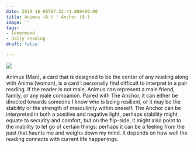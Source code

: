 ```yaml
---
date: 2019-10-08T07:32:44.000+00:00
title: Animus (A♡) | Anchor (9♤)
image: ''
tags:
- lenormand
- daily reading
draft: false

---
```

![](/images/20191008_003742.jpg)

Animus (Man), a card that is designed to be the center of any reading along with Anima (woman), is a card I personally find difficult to interpret in a pair reading. If the reader is not male, Animus can represent a male friend, family, or any male companion. Paired with The Anchor, it can either be directed towards someone I know who is being resilient, or it may be the stability or the strength of masculinity within oneself. The Anchor can be interpreted in both a positive and negative light, perhaps stability might equate to security and comfort, but on the flip-side, it might also point to the inability to let go of certain things: perhaps it can be a feeling from the past that haunts me and weighs down my mind. It depends on how well the reading connects with current life happenings.